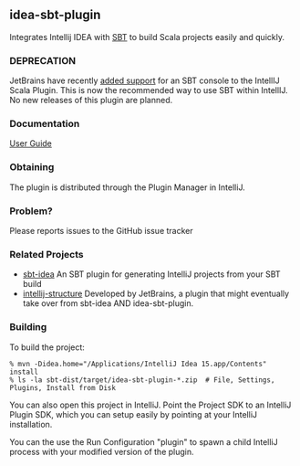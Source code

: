 ## idea-sbt-plugin

Integrates Intellij IDEA with [SBT](scala-sbt.org) to build Scala projects easily and quickly.

### DEPRECATION ###

JetBrains have recently [added support](https://blog.jetbrains.com/scala/2017/03/23/scala-plugin-for-intellij-idea-2017-1-cleaner-ui-sbt-shell-repl-worksheet-akka-support-and-more/) for an SBT console to the IntellIJ Scala Plugin. This is now the recommended way to use SBT within IntellIJ. No new releases of this plugin are planned.


### Documentation

  [User Guide](https://github.com/orfjackal/idea-sbt-plugin/wiki)

### Obtaining

The plugin is distributed through the Plugin Manager in IntelliJ.

### Problem?

Please reports issues to the GitHub issue tracker

### Related Projects

 - [sbt-idea](https://github.com/mpeltonen/sbt-idea) An SBT plugin for generating IntelliJ projects from your SBT build
 - [intellij-structure](https://github.com/JetBrains/sbt-structure) Developed by JetBrains, a plugin that might eventually take over from sbt-idea AND idea-sbt-plugin.

### Building

To build the project:

    % mvn -Didea.home="/Applications/IntelliJ Idea 15.app/Contents" install
    % ls -la sbt-dist/target/idea-sbt-plugin-*.zip  # File, Settings, Plugins, Install from Disk

You can also open this project in IntelliJ. Point the Project SDK to an IntelliJ Plugin SDK,
which you can setup easily by pointing at your IntelliJ installation.

You can the use the Run Configuration "plugin" to spawn a child IntelliJ process
with your modified version of the plugin.
